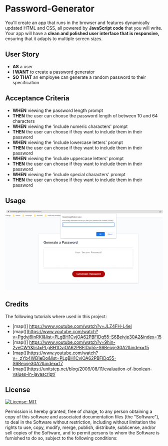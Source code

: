 # Password-Generator
You'll create an app that runs in the browser and features dynamically updated HTML and CSS, all powered by **JavaScript code** that you will write. Your app will have a **clean and polished user interface that is responsive,** ensuring that it adapts to multiple screen sizes.

## User Story
- **AS** a user
- **I WANT** to create a password generator
- **SO THAT** an employee can generate a random password to their specification

## Acceptance Criteria
- **WHEN** viewing the password length prompt
- **THEN** the user can choose the password length of between 10 and 64 characters
- **WHEN** viewing the 'include numeric characters' prompt
- **THEN** the user can choose if they want to include them in their password
- **WHEN** viewing the 'include lowercase letters' prompt
- **THEN** the user can choose if they want to include them in their password
- **WHEN** viewing the 'include uppercase letters' prompt
- **THEN** the user can choose if they want to include them in their password
- **WHEN** viewing the 'include special characters' prompt
- **THEN** the user can choose if they want to include them in their password

## Usage

![Picture of deployed page](./assets/Screenshot.PNG)

## Credits
The following tutorials where used in this project:

* [map()] https://www.youtube.com/watch?v=JLZ4FH-L4eI
* [map()]https://www.youtube.com/watch?v=Pgdvj6InRKI&list=PLgBH1CvjOA62PBFIDq55-S6Beivje30A2&index=15
* [map()] https://www.youtube.com/watch?v=9hin-2yeCWY&list=PLgBH1CvjOA62PBFIDq55-S6Beivje30A2&index=15
* [map()]https://www.youtube.com/watch?v=_zYb4WB1eDo&list=PLgBH1CvjOA62PBFIDq55-S6Beivje30A2&index=17
* [map()]https://unitstep.net/blog/2009/08/11/evaluation-of-boolean-values-in-javascript/



## License
[![License: MIT](https://img.shields.io/badge/License-MIT-yellow.svg)](https://opensource.org/licenses/MIT)

Permission is hereby granted, free of charge, to any person obtaining a copy of this software and associated documentation files (the "Software"), to deal in the Software without restriction, including without limitation the rights to use, copy, modify, merge, publish, distribute, sublicense, and/or sell copies of the Software, and to permit persons to whom the Software is furnished to do so, subject to the following conditions:

